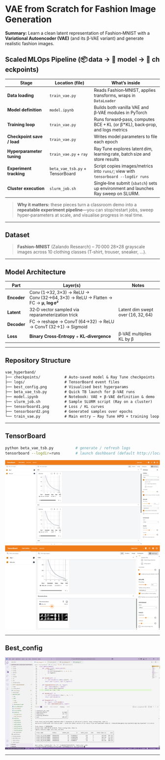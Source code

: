# VAE from Scratch for Fashion Image Generation

 
**Summary:** Learn a clean latent representation of Fashion‑MNIST with a **Variational Autoencoder (VAE)** (and its β‑VAE variant) and generate realistic fashion images.  
## Scaled MLOps Pipeline (📦 data → 🧠 model → 💾 checkpoints)

| Stage | Location (file) | What’s inside |
|-------|-----------------|---------------|
| **Data loading** | `train_vae.py` | Reads Fashion‑MNIST, applies transforms, wraps in `DataLoader` |
| **Model definition** | `model.ipynb` | Builds both vanilla VAE and β‑VAE modules in PyTorch |
| **Training loop** | `train_vae.py` | Runs forward‑pass, computes BCE + KL (or β*KL), back‑prop, and logs metrics |
| **Checkpoint save / load** | `train_vae.py` | Writes model parameters to file each epoch |
| **Hyperparameter tuning** | `train_vae.py` + `ray` | Ray Tune explores latent dim, learning rate, batch size and store results |
| **Experiment tracking** | `beta_vae_tsb.py` + TensorBoard | Script copies images/metrics into `runs/`; view with `tensorboard --logdir runs` |
| **Cluster execution** | `slurm_job.sh` | Single‑line submit (`sbatch`) sets up environment and launches Ray sweep on SLURM. |

> **Why it matters:** these pieces turn a classroom demo into a **repeatable experiment pipeline**—you can stop/restart jobs, sweep hyper‑parameters at scale, and visualise progress in real time.

---

## Dataset

> **Fashion‑MNIST** (Zalando Research) – 70 000 28×28 grayscale images across 10 clothing classes (T‑shirt, trouser, sneaker, …).  

---

## Model Architecture

| Part        | Layer(s) | Notes |
|-------------|----------|-------|
| **Encoder** | Conv (1→32, 3×3) → ReLU → Conv (32→64, 3×3) → ReLU → Flatten → FC → **μ**, **log σ²** | |
| **Latent**  | 32‑D vector sampled via reparameterization trick | Latent dim swept over {16, 32, 64} |
| **Decoder** | FC → reshape → ConvT (64→32) → ReLU → ConvT (32→1) → Sigmoid | |
| **Loss**    | **Binary Cross‑Entropy** + **KL‑divergence** | β‑VAE multiplies KL by β |

---

## Repository Structure

```text
vae_hyperband/
├── checkpoints/           # Auto‑saved model & Ray Tune checkpoints
├── logs/                  # TensorBoard event files
├── best_config.png        # Visualised best hyperparams
├── beta_vae_tsb.py        # Quick TB launch for β‑VAE runs
├── model.ipynb            # Notebook: VAE + β‑VAE definition & demo
├── slurm_job.sh           # Sample SLURM script (Ray on a cluster)
├── tensorboard1.png       # Loss / KL curves
├── tensorboard2.png       # Generated samples over epochs
└── train_vae.py           # Main entry – Ray Tune HPO + training loop
```


---
## TensorBoard
```bash
python beta_vae_tsb.py          # generate / refresh logs
tensorboard --logdir=runs       # launch dashboard (default http://localhost:6006)
```
![TensorBoard curves](tensorboard1.png)
![TensorBoard curves](tensorboard2.png)

---
## Best_config
![TensorBoard curves](best_config.png)

---




